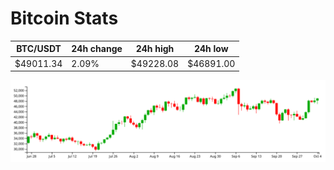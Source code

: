 # Bitcoin Stats

BTC/USDT|24h change|24h high|24h low|
|---|---|---|---|
|$49011.34|2.09%|$49228.08|$46891.00|

<img src="./chart.svg">
